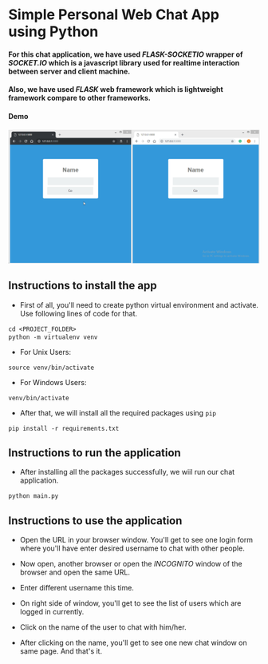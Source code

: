 # Simple Personal Web Chat App using Python

#### For this chat application, we have used *FLASK-SOCKETIO* wrapper of *SOCKET.IO* which is a javascript library used for realtime interaction between server and client machine.

#### Also, we have used *FLASK* web framework which is lightweight framework compare to other frameworks.

#### Demo

![Demo](https://raw.githubusercontent.com/changezkhan/crm/master/chat_app.gif)

## Instructions to install the app ##

* First of all, you'll need to create python virtual environment and activate. Use following lines of code for that.

```
cd <PROJECT_FOLDER>
python -m virtualenv venv
```

* For Unix Users:
```
source venv/bin/activate
```

* For Windows Users:
```
venv/bin/activate
```

* After that, we will install all the required packages using `pip`

```
pip install -r requirements.txt
```

## Instructions to run the application

* After installing all the packages successfully, we wiil run our chat application.

```
python main.py
```

## Instructions to use the application

* Open the URL in your browser window. You'll get to see one login form where you'll have enter desired username to chat with other people.

* Now open, another browser or open the *INCOGNITO* window of the browser and open the same URL.

* Enter different username this time. 

* On right side of window, you'll get to see the list of users which are logged in currently.

* Click on the name of the user to chat with him/her.

* After clicking on the name, you'll get to see one new chat window on same page. And that's it.
